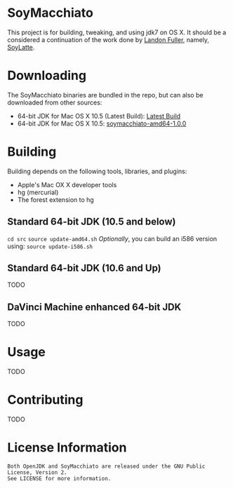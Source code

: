 SoyMacchiato
============
This project is for building, tweaking, and using jdk7 on OS X. 
It should be a considered a continuation of the work done by [Landon Fuller](http://landonf.bikemonkey.org/), 
namely, [SoyLatte](http://landonf.bikemonkey.org/static/soylatte/).


Downloading
===========
The SoyMacchiato binaries are bundled in the repo, but can also be downloaded from other sources:
*  64-bit JDK for Mac OS X 10.5 (Latest Build): [Latest Build](http://www.pauldee.org/soymacchiato/latest-amd64.tar.gz)
*  64-bit JDK for Mac OS X 10.5: [soymacchiato-amd64-1.0.0](http://www.pauldee.org/soymacchiato/soymacchiato-amd64-1.0.0.tar.bz2)


Building
========
Building depends on the following tools, libraries, and plugins:  
*  Apple's Mac OX X developer tools
*  hg (mercurial)
*  The forest extension to hg

Standard 64-bit JDK (10.5 and below)
------------------------------------
`cd src` 
`source update-amd64.sh` 
*Optionally*, you can build an i586 version using: `source update-i586.sh` 

Standard 64-bit JDK (10.6 and Up)
---------------------------------
TODO

DaVinci Machine enhanced 64-bit JDK
-----------------------------------
TODO


Usage
=====
TODO


Contributing
============
TODO


License Information
===================
    Both OpenJDK and SoyMacchiato are released under the GNU Public License, Version 2.
    See LICENSE for more information.

